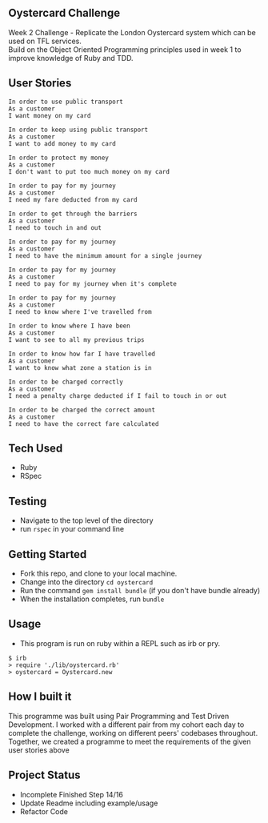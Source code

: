 ## Oystercard Challenge ##

Week 2 Challenge - Replicate the London Oystercard system which can be used on TFL services.\
Build on the Object Oriented Programming principles used in week 1 to improve knowledge of Ruby and TDD.

## User Stories ##

```
In order to use public transport
As a customer
I want money on my card

In order to keep using public transport
As a customer
I want to add money to my card

In order to protect my money
As a customer
I don't want to put too much money on my card

In order to pay for my journey
As a customer
I need my fare deducted from my card

In order to get through the barriers
As a customer
I need to touch in and out

In order to pay for my journey
As a customer
I need to have the minimum amount for a single journey

In order to pay for my journey
As a customer
I need to pay for my journey when it's complete

In order to pay for my journey
As a customer
I need to know where I've travelled from

In order to know where I have been
As a customer
I want to see to all my previous trips

In order to know how far I have travelled
As a customer
I want to know what zone a station is in

In order to be charged correctly
As a customer
I need a penalty charge deducted if I fail to touch in or out

In order to be charged the correct amount
As a customer
I need to have the correct fare calculated
```

## Tech Used ##
- Ruby
- RSpec

## Testing ##

- Navigate to the top level of the directory
- run `rspec` in your command line


## Getting Started ##

- Fork this repo, and clone to your local machine.
- Change into the directory `cd oystercard`
- Run the command `gem install bundle` (if you don't have bundle already)
- When the installation completes, run `bundle`

## Usage ##

- This program is run on ruby within a REPL such as irb or pry. 

``` 
$ irb
> require './lib/oystercard.rb'
> oystercard = Oystercard.new
```

## How I built it ##

This programme was built using Pair Programming and Test Driven Development. I worked with a different pair from my cohort each day to complete the challenge, working on different peers' codebases throughout. Together, we created a programme to meet the requirements of the given user stories above

## Project Status ##

- Incomplete Finished Step 14/16
- Update Readme including example/usage
- Refactor Code 
